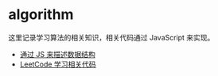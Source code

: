 # algorithm
这里记录学习算法的相关知识，相关代码通过 JavaScript 来实现。

- [通过 JS 来描述数据结构](https://github.com/recoveryMonster/algorithm/tree/master/JS-datastructrues)
- [LeetCode 学习相关代码](https://github.com/recoveryMonster/algorithm/tree/master/leetcode)